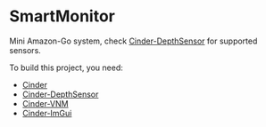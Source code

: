 SmartMonitor
=========

Mini Amazon-Go system, check [Cinder-DepthSensor](https://github.com/vnm-interactive/Cinder-DepthSensor) for supported sensors.

To build this project, you need:

* [Cinder](https://github.com/cinder/Cinder)
* [Cinder-DepthSensor](https://github.com/vnm-interactive/Cinder-DepthSensor)
* [Cinder-VNM](https://github.com/vnm-interactive/Cinder-VNM)  
* [Cinder-ImGui](https://github.com/vnm-interactive/Cinder-ImGui)  
